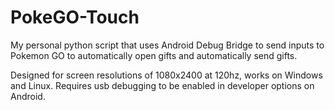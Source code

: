 # PokeGO-Touch

My personal python script that uses Android Debug Bridge to send inputs to Pokemon GO to automatically open gifts and automatically send gifts.

Designed for screen resolutions of 1080x2400 at 120hz, works on Windows and Linux. Requires usb debugging to be enabled in developer options on Android.